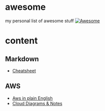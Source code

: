# awesome
my personal list of awesome stuff
[![Awesome](https://awesome.re/badge.svg)](https://awesome.re)

# content

## Markdown
* [Cheatsheet](https://github.com/adam-p/markdown-here/wiki/Markdown-Cheatsheet)

## AWS
* [Aws in plain English](https://www.expeditedssl.com/aws-in-plain-english)
* [Cloud Diagrams & Notes](https://www.awsgeek.com/)

